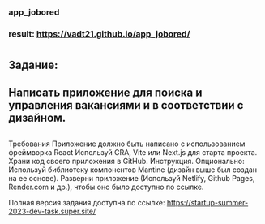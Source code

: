 ### app_jobored

### result: https://vadt21.github.io/app_jobored/

#
## Задание: 

## Написать приложение для поиска и управления вакансиями и в соответствии с дизайном.

##
 Требования
 Приложение должно быть написано с использованием фреймворка React
 Используй CRA, Vite или Next.js для старта проекта.
 Храни код своего приложения в GitHub. Инструкция.
 Опционально: Используй библиотеку компонентов Mantine (дизайн выше был создан на ее основе).
 Разверни приложение (Используй Netlify, Github Pages, Render.com и др.), чтобы оно было доступно по ссылке.
 
Полная версия задания доступна по ссылке: https://startup-summer-2023-dev-task.super.site/
